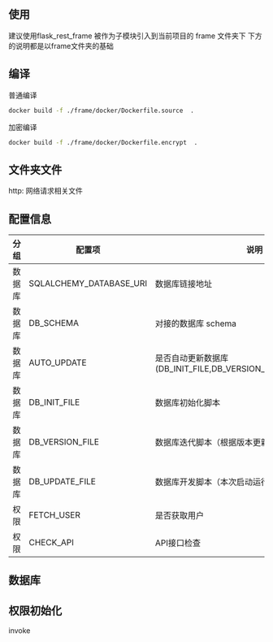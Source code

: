 ## 使用
建议使用flask_rest_frame 被作为子模块引入到当前项目的 frame 文件夹下
下方的说明都是以frame文件夹的基础

## 编译
普通编译
```bash
docker build -f ./frame/docker/Dockerfile.source  .
```

加密编译
```bash
docker build -f ./frame/docker/Dockerfile.encrypt  .
```

## 文件夹文件
http: 网络请求相关文件

## 配置信息
| 分组 | 配置项 | 说明 |
| --- | --- | --- |
| 数据库 | SQLALCHEMY_DATABASE_URI | 数据库链接地址 |
| 数据库 | DB_SCHEMA | 对接的数据库 schema |
| 数据库 | AUTO_UPDATE | 是否自动更新数据库(DB_INIT_FILE,DB_VERSION_FILE,DB_UPDATE_FILE) |
| 数据库 | DB_INIT_FILE | 数据库初始化脚本 |
| 数据库 | DB_VERSION_FILE | 数据库迭代脚本（根据版本更新） |
| 数据库 | DB_UPDATE_FILE | 数据库开发脚本（本次启动运行） |
| 权限 | FETCH_USER | 是否获取用户 |
| 权限 | CHECK_API | API接口检查 |

## 数据库


## 权限初始化
invoke